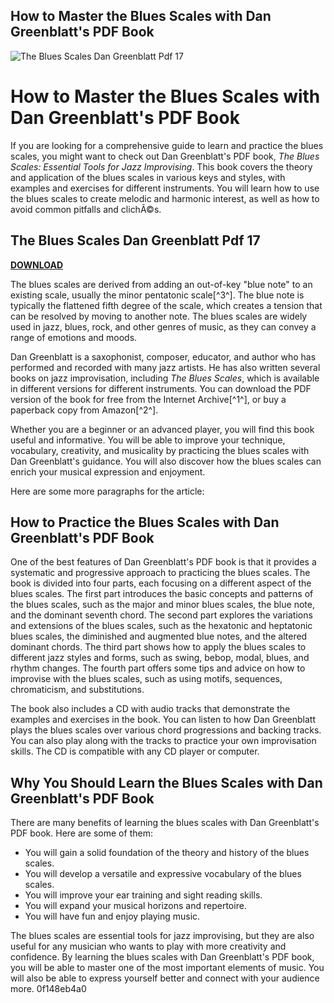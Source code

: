 ## How to Master the Blues Scales with Dan Greenblatt's PDF Book

 
![The Blues Scales Dan Greenblatt Pdf 17](https://encrypted-tbn2.gstatic.com/images?q=tbn:ANd9GcSH0yQuRJXdgJXYJxs3u1hDp418aa8EbIa59bsrwHlnl1PsDXejmvmtagX8)

 
# How to Master the Blues Scales with Dan Greenblatt's PDF Book
 
If you are looking for a comprehensive guide to learn and practice the blues scales, you might want to check out Dan Greenblatt's PDF book, *The Blues Scales: Essential Tools for Jazz Improvising*. This book covers the theory and application of the blues scales in various keys and styles, with examples and exercises for different instruments. You will learn how to use the blues scales to create melodic and harmonic interest, as well as how to avoid common pitfalls and clichÃ©s.
 
## The Blues Scales Dan Greenblatt Pdf 17


[**DOWNLOAD**](https://www.google.com/url?q=https%3A%2F%2Fshoxet.com%2F2tKEMD&sa=D&sntz=1&usg=AOvVaw22mSGkt-ZxEZfFDAIwv7EA)

 
The blues scales are derived from adding an out-of-key "blue note" to an existing scale, usually the minor pentatonic scale[^3^]. The blue note is typically the flattened fifth degree of the scale, which creates a tension that can be resolved by moving to another note. The blues scales are widely used in jazz, blues, rock, and other genres of music, as they can convey a range of emotions and moods.
 
Dan Greenblatt is a saxophonist, composer, educator, and author who has performed and recorded with many jazz artists. He has also written several books on jazz improvisation, including *The Blues Scales*, which is available in different versions for different instruments. You can download the PDF version of the book for free from the Internet Archive[^1^], or buy a paperback copy from Amazon[^2^].
 
Whether you are a beginner or an advanced player, you will find this book useful and informative. You will be able to improve your technique, vocabulary, creativity, and musicality by practicing the blues scales with Dan Greenblatt's guidance. You will also discover how the blues scales can enrich your musical expression and enjoyment.

Here are some more paragraphs for the article:
 
## How to Practice the Blues Scales with Dan Greenblatt's PDF Book
 
One of the best features of Dan Greenblatt's PDF book is that it provides a systematic and progressive approach to practicing the blues scales. The book is divided into four parts, each focusing on a different aspect of the blues scales. The first part introduces the basic concepts and patterns of the blues scales, such as the major and minor blues scales, the blue note, and the dominant seventh chord. The second part explores the variations and extensions of the blues scales, such as the hexatonic and heptatonic blues scales, the diminished and augmented blue notes, and the altered dominant chords. The third part shows how to apply the blues scales to different jazz styles and forms, such as swing, bebop, modal, blues, and rhythm changes. The fourth part offers some tips and advice on how to improvise with the blues scales, such as using motifs, sequences, chromaticism, and substitutions.
 
The book also includes a CD with audio tracks that demonstrate the examples and exercises in the book. You can listen to how Dan Greenblatt plays the blues scales over various chord progressions and backing tracks. You can also play along with the tracks to practice your own improvisation skills. The CD is compatible with any CD player or computer.
 
## Why You Should Learn the Blues Scales with Dan Greenblatt's PDF Book
 
There are many benefits of learning the blues scales with Dan Greenblatt's PDF book. Here are some of them:
 
- You will gain a solid foundation of the theory and history of the blues scales.
- You will develop a versatile and expressive vocabulary of the blues scales.
- You will improve your ear training and sight reading skills.
- You will expand your musical horizons and repertoire.
- You will have fun and enjoy playing music.

The blues scales are essential tools for jazz improvising, but they are also useful for any musician who wants to play with more creativity and confidence. By learning the blues scales with Dan Greenblatt's PDF book, you will be able to master one of the most important elements of music. You will also be able to express yourself better and connect with your audience more.
 0f148eb4a0
